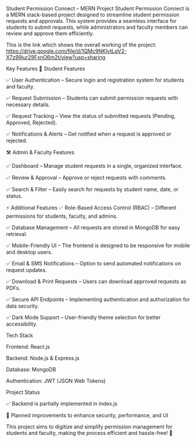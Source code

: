 Student Permission Connect – MERN Project
Student Permission Connect is a MERN stack-based project designed to streamline student permission requests and approvals. This system provides a seamless interface for students to submit requests, while administrators and faculty members can review and approve them efficiently.

This is the link which shows the overall working of the project:
https://drive.google.com/file/d/1QMc9NKlytLqV2-X7z99jur29FxnO6m2t/view?usp=sharing

Key Features
📝 Student Features

✅ User Authentication – Secure login and registration system for students and faculty.

✅ Request Submission – Students can submit permission requests with necessary details.

✅ Request Tracking – View the status of submitted requests (Pending, Approved, Rejected).

✅ Notifications & Alerts – Get notified when a request is approved or rejected.

🛠 Admin & Faculty Features

✅ Dashboard – Manage student requests in a single, organized interface.

✅ Review & Approval – Approve or reject requests with comments.

✅ Search & Filter – Easily search for requests by student name, date, or status.

⚡ Additional Features
✅ Role-Based Access Control (RBAC) – Different permissions for students, faculty, and admins.

✅ Database Management – All requests are stored in MongoDB for easy retrieval.

✅ Mobile-Friendly UI – The frontend is designed to be responsive for mobile and desktop users.

✅ Email & SMS Notifications – Option to send automated notifications on request updates.

✅ Download & Print Requests – Users can download approved requests as PDFs.

✅ Secure API Endpoints – Implementing authentication and authorization for data security.

✅ Dark Mode Support – User-friendly theme selection for better accessibility.

Tech Stack

Frontend: React.js

Backend: Node.js & Express.js

Database: MongoDB

Authentication: JWT (JSON Web Tokens)

Project Status

✅ Backend is partially implemented in index.js

🚀 Planned improvements to enhance security, performance, and UI

This project aims to digitize and simplify permission management for students and faculty, making the process efficient and hassle-free! 🎯
